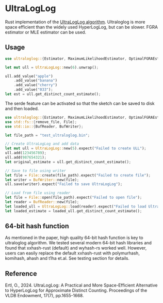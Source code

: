 # UltraLogLog

Rust implementation of the [UltraLogLog algorithm](https://arxiv.org/pdf/2308.16862). Ultraloglog is more space efficient than the widely used HyperLogLog, but can be slower. FGRA estimator or MLE estimator can be used. 

## Usage

```rust
use ultraloglog::{Estimator, MaximumLikelihoodEstimator, OptimalFGRAEstimator, UltraLogLog};

let mut ull = UltraLogLog::new(6).unwrap();

ull.add_value("apple")
    .add_value("banana")
    .add_value("cherry")
    .add_value("033");
let est = ull.get_distinct_count_estimate();
```

The serde feature can be activated so that the sketch can be saved to disk and then loaded.
```rust
use ultraloglog::{Estimator, MaximumLikelihoodEstimator, OptimalFGRAEstimator, UltraLogLog};
use std::fs::{remove_file, File};
use std::io::{BufReader, BufWriter};

let file_path = "test_ultraloglog.bin";

// Create UltraLogLog and add data
let mut ull = UltraLogLog::new(5).expect("Failed to create ULL");
ull.add(123456789);
ull.add(987654321);
let original_estimate = ull.get_distinct_count_estimate();

// Save to file using writer
let file = File::create(file_path).expect("Failed to create file");
let writer = BufWriter::new(file);
ull.save(writer).expect("Failed to save UltraLogLog");

// Load from file using reader
let file = File::open(file_path).expect("Failed to open file");
let reader = BufReader::new(file);
let loaded_ull = UltraLogLog::load(reader).expect("Failed to load UltraLogLog");
let loaded_estimate = loaded_ull.get_distinct_count_estimate();
```

## 64-bit hash function
As mentioned in the paper, high quality 64-bit hash function is key to ultraloglog algorithm. We tested several modern 64-bit hash libraries and found that xxhash-rust (default) and wyhash-rs worked well. However, users can easily replace the default xxhash-rust with polymurhash, komihash, ahash and t1ha et.al. See testing section for details. 

## Reference
Ertl, O., 2024. UltraLogLog: A Practical and More Space-Efficient Alternative to HyperLogLog for Approximate Distinct Counting. Proceedings of the VLDB Endowment, 17(7), pp.1655-1668.